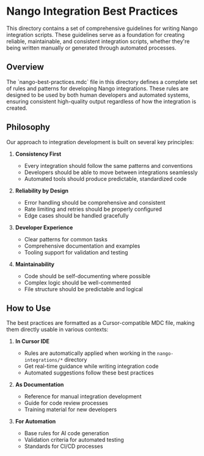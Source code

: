 # Nango Integration Best Practices

This directory contains a set of comprehensive guidelines for writing Nango integration scripts. These guidelines serve as a foundation for creating reliable, maintainable, and consistent integration scripts, whether they're being written manually or generated through automated processes.

## Overview

The \`nango-best-practices.mdc\` file in this directory defines a complete set of rules and patterns for developing Nango integrations. These rules are designed to be used by both human developers and automated systems, ensuring consistent high-quality output regardless of how the integration is created.

## Philosophy

Our approach to integration development is built on several key principles:

1. **Consistency First**
   - Every integration should follow the same patterns and conventions
   - Developers should be able to move between integrations seamlessly
   - Automated tools should produce predictable, standardized code

2. **Reliability by Design**
   - Error handling should be comprehensive and consistent
   - Rate limiting and retries should be properly configured
   - Edge cases should be handled gracefully

3. **Developer Experience**
   - Clear patterns for common tasks
   - Comprehensive documentation and examples
   - Tooling support for validation and testing

4. **Maintainability**
   - Code should be self-documenting where possible
   - Complex logic should be well-commented
   - File structure should be predictable and logical

## How to Use

The best practices are formatted as a Cursor-compatible MDC file, making them directly usable in various contexts:

1. **In Cursor IDE**
   - Rules are automatically applied when working in the `nango-integrations/*` directory
   - Get real-time guidance while writing integration code
   - Automated suggestions follow these best practices

2. **As Documentation**
   - Reference for manual integration development
   - Guide for code review processes
   - Training material for new developers

3. **For Automation**
   - Base rules for AI code generation
   - Validation criteria for automated testing
   - Standards for CI/CD processes